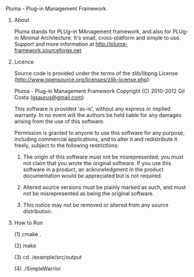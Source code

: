 Pluma - Plug-in Management Framework

1. About

   Pluma stands for PLUg-in MAnagement framework, and also for PLUg-in Minimal Architecture.
   It's small, cross-platform and simple to use. Support and more information at http://pluma-framework.sourceforge.net



2. Licence

   Source code is provided under the terms of the zlib/libpng License (http://www.opensource.org/licenses/zlib-license.php):

      Pluma - Plug-in Management Framework
      Copyright (C) 2010-2012 Gil Costa (gsaurus@gmail.com)

      This software is provided 'as-is', without any express or implied warranty.
      In no event will the authors be held liable for any damages arising from the use of this software.

      Permission is granted to anyone to use this software for any purpose,
      including commercial applications, and to alter it and redistribute it freely,
      subject to the following restrictions:

      1. The origin of this software must not be misrepresented;
         you must not claim that you wrote the original software.
         If you use this software in a product, an acknowledgment
         in the product documentation would be appreciated but is not required.

      2. Altered source versions must be plainly marked as such,
         and must not be misrepresented as being the original software.

      3. This notice may not be removed or altered from any source distribution.


3. How to Run
    
    (1) cmake .

    (2) make
    
    (3) cd ./example/src/output

    (4) ./SimpleWarrior

